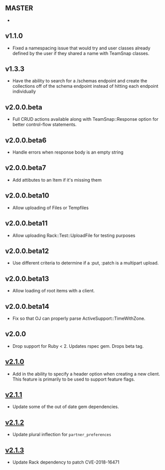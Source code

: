 MASTER
------

-

v1.1.0
------

- Fixed a namespacing issue that would try and user classes already defined by
  the user if they shared a name with TeamSnap classes.

v1.3.3
------

- Have the ability to search for a /schemas endpoint and create the collections
  off of the schema endpoint instead of hitting each endpoint individually

v2.0.0.beta
------

- Full CRUD actions available along with TeamSnap::Response option for better
  control-flow statements.

v2.0.0.beta6
------

- Handle errors when response body is an empty string

v2.0.0.beta7
------

- Add attibutes to an Item if it's missing them

v2.0.0.beta10
------

- Allow uploading of Files or Tempfiles

v2.0.0.beta11
------

- Allow uploading Rack::Test::UploadFile for testing purposes

v2.0.0.beta12
------

- Use different criteria to determine if a :put, :patch is a multipart upload.

v2.0.0.beta13
------

- Allow loading of root items with a client.

v2.0.0.beta14
------

- Fix so that OJ can properly parse ActiveSupport::TimeWithZone.

v2.0.0
------

- Drop support for Ruby < 2. Updates rspec gem. Drops beta tag.

[v2.1.0](https://github.com/teamsnap/teamsnap_rb/pull/97)
------

- Add in the ability to specify a header option when creating a new client.  This feature is primarily to be used to support feature flags.

[v2.1.1](https://github.com/teamsnap/teamsnap_rb/pull/99)
------

- Update some of the out of date gem dependencies.

[v2.1.2](https://github.com/teamsnap/teamsnap_rb/pull/103)
------

- Update plural inflection for `partner_preferences`

[v2.1.3](https://github.com/teamsnap/teamsnap_rb/pull/106)
------

- Update Rack dependency to patch CVE-2018-16471
